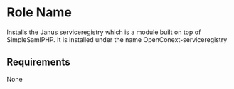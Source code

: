 Role Name
=========

Installs the Janus serviceregistry which is a module built on top of SimpleSamlPHP. 
It is installed under the name OpenConext-serviceregistry

Requirements
------------

None